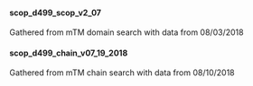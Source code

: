 
#### scop_d499_scop_v2_07

Gathered from mTM domain search with data from 08/03/2018

#### scop_d499_chain_v07_19_2018

Gathered from mTM chain search with data from 08/10/2018

